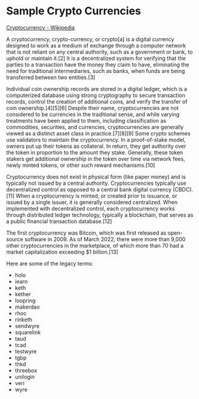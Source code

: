 # Sample Crypto Currencies

[Cryptocurrency - Wikipedia](https://en.wikipedia.org/wiki/Cryptocurrency)

A cryptocurrency, crypto-currency, or crypto[a] is a digital currency designed to work as a medium of exchange through a computer network that is not reliant on any central authority, such as a government or bank, to uphold or maintain it.[2] It is a decentralized system for verifying that the parties to a transaction have the money they claim to have, eliminating the need for traditional intermediaries, such as banks, when funds are being transferred between two entities.[3]

Individual coin ownership records are stored in a digital ledger, which is a computerized database using strong cryptography to secure transaction records, control the creation of additional coins, and verify the transfer of coin ownership.[4][5][6] Despite their name, cryptocurrencies are not considered to be currencies in the traditional sense, and while varying treatments have been applied to them, including classification as commodities, securities, and currencies, cryptocurrencies are generally viewed as a distinct asset class in practice.[7][8][9] Some crypto schemes use validators to maintain the cryptocurrency. In a proof-of-stake model, owners put up their tokens as collateral. In return, they get authority over the token in proportion to the amount they stake. Generally, these token stakers get additional ownership in the token over time via network fees, newly minted tokens, or other such reward mechanisms.[10]

Cryptocurrency does not exist in physical form (like paper money) and is typically not issued by a central authority. Cryptocurrencies typically use decentralized control as opposed to a central bank digital currency (CBDC).[11] When a cryptocurrency is minted, or created prior to issuance, or issued by a single issuer, it is generally considered centralized. When implemented with decentralized control, each cryptocurrency works through distributed ledger technology, typically a blockchain, that serves as a public financial transaction database.[12]

The first cryptocurrency was Bitcoin, which was first released as open-source software in 2009. As of March 2022, there were more than 9,000 other cryptocurrencies in the marketplace, of which more than 70 had a market capitalization exceeding $1 billion.[13]

Here are some of the legacy terms:

- holo
- iearn
- keth
- kether
- loopring
- makerdao
- rhoc
- rinketh
- sendwyre
- squarelink
- taud
- tcad
- testwyre
- tgbp
- thkd
- threebox
- unilogin
- veri
- wyre

<!--- codetypo:dictionaries cryptocurrencies-legacy  --->
